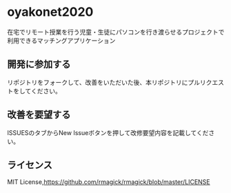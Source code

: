 oyakonet2020
=======

在宅でリモート授業を行う児童・生徒にパソコンを行き渡らせるプロジェクトで利用できるマッチングアプリケーション


開発に参加する
-----------------

リポジトリをフォークして、改善をいただいた後、本リポジトリにプルリクエストをしてください。

改善を要望する
-----------------

ISSUESのタブからNew Issueボタンを押して改修要望内容を記載してください。

ライセンス
-----------------

MIT License,https://github.com/rmagick/rmagick/blob/master/LICENSE
